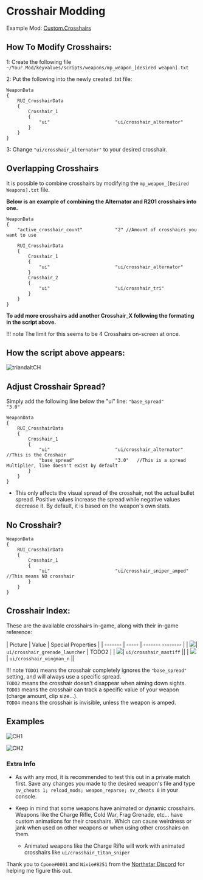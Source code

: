 # Crosshair Modding

Example Mod:
[Custom.Crosshairs](https://github.com/MysteriousRSA/Custom.Crosshairs)

## How To Modify Crosshairs:

1: Create the following file
`~/Your.Mod/keyvalues/scripts/weapons/mp_weapon_[desired weapon].txt`

2: Put the following into the newly created .txt file:

```
WeaponData
{
    RUI_CrosshairData
    {
        Crosshair_1
        {
            "ui"                        "ui/crosshair_alternator"
        }
    }
}
```

3: Change `"ui/crosshair_alternator"` to your desired crosshair.

## Overlapping Crosshairs

It is possible to combine crosshairs by modifying the `mp_weapon_[Desired
Weapons].txt` file.

**Below is an example of combining the Alternator and R201 crosshairs
into one.**

```
WeaponData
{
    "active_crosshair_count"            "2" //Amount of crosshairs you want to use

    RUI_CrosshairData
    {
        Crosshair_1
        {
            "ui"                        "ui/crosshair_alternator"
        }
        Crosshair_2
        {
            "ui"                        "ui/crosshair_tri"
        }
    }
}
```

**To add more crosshairs add another Crosshair\_X following the
formating in the script above.**

!!! note
    The limit for this seems to be 4 Crosshairs on-screen at once.

## How the script above appears:

![triandaltCH](https://user-images.githubusercontent.com/45333346/149623038-64937ab7-bb0f-450c-ba92-97c625e715bf.png)

## Adjust Crosshair Spread?

Simply add the following line below the "ui" line: `"base_spread"               "3.0"`

```
WeaponData
{
    RUI_CrosshairData
    {
        Crosshair_1
        {
            "ui"                        "ui/crosshair_alternator" //This is the Croshair
            "base_spread"               "3.0"   //This is a spread Multiplier, line doesn't exist by default
        }
    }
}
```

* This only affects the visual spread of the crosshair, not the actual bullet spread. Positive values increase the spread while negative values decrease it. By default, it is based on the weapon's own stats.

## No Crosshair?

```
WeaponData
{
    RUI_CrosshairData
    {
        Crosshair_1
        {
            "ui"                        "ui/crosshair_sniper_amped" //This means NO crosshair
        }
    }
}
```

## Crosshair Index:

These are the available crosshairs in-game, along with their in-game
reference:

| Picture | Value | Special Properties |
| ------- | ----- | ------- -------- |
| ![](../../_static/crosshairmodding/crosshair_grenade_launcher.png)| `ui/crosshair_grenade_launcher` | TODO2 |
| ![](../../_static/crosshairmodding/crosshair_mastiff.png)| `ui/crosshair_mastiff` ||
| ![](../../_static/crosshairmodding/crosshair_wingman_n.png)| `ui/crosshair_wingman_n` ||

!!! note
    `TODO1` means the crosshair completely ignores the `"base_spread"` setting, and will always use a specific spread. <br>
    `TODO2` means the crosshair doesn't disappear when aiming down sights. <br>
    `TODO3` means the crosshair can track a specific value of your weapon (charge amount, clip size...). <br>
    `TODO4` means the crosshair is invisible, unless the weapon is amped.

## Examples

![CH1](https://user-images.githubusercontent.com/45333346/149503054-45eb1fa5-5e89-4bf1-bf58-b58c1bfab94b.png)

![CH2](https://user-images.githubusercontent.com/45333346/149503085-154c05b8-4a76-4d03-80aa-fe67fba1bcb1.png)


### Extra Info


* As with any mod, it is recommended to test this out in a private match first. Save any changes you made to the desired weapon's file and type `sv_cheats 1; reload_mods; weapon_reparse; sv_cheats 0` in your console.


* Keep in mind that some weapons have animated or dynamic crosshairs. Weapons like the Charge Rifle, Cold War, Frag Grenade, etc... have custom animations for their crosshairs. Which can cause weirdness or jank when used on other weapons or when using other crosshairs on them.
   * Animated weapons like the Charge Rifle will work with animated crosshairs like `ui/crosshair_titan_sniper`

Thank you to `Cpone#0001` and `Nixie#8251` from the [Northstar
Discord](https://northstar.tf/discord) for helping me figure this out.
